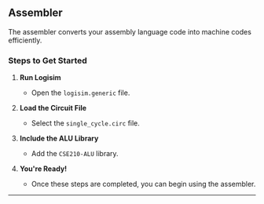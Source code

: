 ## Assembler

The assembler converts your assembly language code into machine codes efficiently.

### Steps to Get Started

1. **Run Logisim**
   - Open the `logisim.generic` file.

2. **Load the Circuit File**
   - Select the `single_cycle.circ` file.

3. **Include the ALU Library**
   - Add the `CSE210-ALU` library.

4. **You're Ready!**
   - Once these steps are completed, you can begin using the assembler.

---

